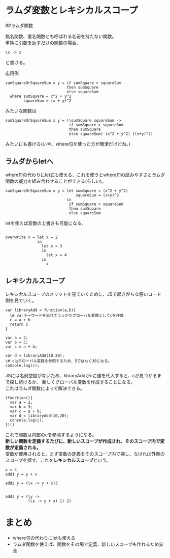 # ラムダ変数とレキシカルスコープ

##ラムダ関数

無名関数、匿名関数とも呼ばれる名前を持たない関数。  
単純に引数を返すだけの関数の場合、  
~~~
\x -> x
~~~  

と書ける。  

応用例  
~~~
sumSquareOrSquareSum x y = if sumSquare > squareSum
                           then sumSquare
                           else squareSum
  where sumSquare = x^2 + y^2
        squareSum = (x + y)^2
~~~  

みたいな関数は  

~~~
sumSquareOrSquareSum x y = (\sumSquare squareSum ->
                            if sumSquare > squareSum
                            then sumSquare
                            else squareSum) (x^2 + y^2) ((x+y)^2)
~~~  

みたいにも書ける(いや、where句を使った方が簡潔だけどね。)  

## ラムダからletへ

where句の代わりにlet式も使える、これを使うとwhere句の読みやすさとラムダ関数の威力を組み合わせることができる(らしい)。  

~~~
sumSquareOrSquareSum x y = let sumSquare = (x^2 + y^2)
                               squareSum = (x+y)^2
                           in
                            if sumSquare > squareSum
                            then sumSquare
                            else squareSum
~~~  

letを使えば変数の上書きも可能になる。  
~~~

overwrite x = let x = 2
              in
                let x = 3
                in 
                  let x = 4
                in
                  x
~~~  

## レキシカルスコープ

レキシカルスコープのメリットを見ていくために、JSで起きがちな悪いコード例を見ていく。  

~~~
var libraryAdd = function(a,b){
  \# varキーワードを忘れてうっかりグローバル変数としてcを作成
  c = a + b 
  return c
}

var a = 2;
var b = 3;
var c = a + b;

var d = libraryAdd(10,20);
\# cはグローバル変数を参照するため、5ではなく30になる。
console.log(c);
~~~  

JSには名前空間がないため、libraryAddがcに値を代入すると、cが見つかるまで探し続けるか、
新しくグローバル変数を作成することになる。  
これはラムダ関数によって解決できる。  
~~~
(function(){
  var a = 2;
  var b = 3;
  var c = a + b;
  var d = libraryAdd(10,20);
  console.log(c);
})()
~~~  

これで関数は内部のcを参照するようになる。  
**新しい関数を定義するたびに、新しいスコープが作成され、そのスコープ内で変数が定義される。**  
変数が使用されると、まず変数の定義をそのスコープ内で探し、なければ外側のスコープを探す、これを**レキシカルスコープ**という。  
~~~  
x = 4
add1 y = y + x

add2 y = (\x -> y + x)3


add3 y = (\y ->
          (\x -> y + x) 1) 2)
~~~  

# まとめ

- where句の代わりにletも使える
- ラムダ関数を使えば、関数をその場で定義、新しいスコープも作れるため安全  
